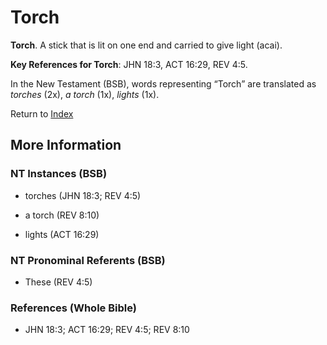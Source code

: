 # Torch
**Torch**. 
A stick that is lit on one end and carried to give light (acai). 


**Key References for Torch**: 
JHN 18:3, ACT 16:29, REV 4:5. 




In the New Testament (BSB), words representing “Torch” are translated as 
*torches* (2x), *a torch* (1x), *lights* (1x). 


Return to [Index](00-Index.md)

## More Information

### NT Instances (BSB)

* torches (JHN 18:3; REV 4:5)

* a torch (REV 8:10)

* lights (ACT 16:29)



### NT Pronominal Referents (BSB)

* These (REV 4:5)



### References (Whole Bible)

* JHN 18:3; ACT 16:29; REV 4:5; REV 8:10



